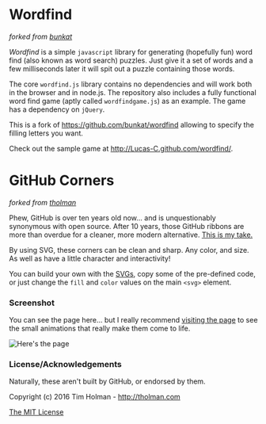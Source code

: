 # Wordfind
*forked from [bunkat](https://github.com/bunkat/wordfind)*

_Wordfind_ is a simple `javascript` library for generating (hopefully fun) word find (also known as word search) puzzles. Just give it a set of words and a few milliseconds later it will spit out a puzzle containing those words.

The core `wordfind.js` library contains no dependencies and will work both in the browser and in node.js. The repository also includes a fully functional word find game (aptly called `wordfindgame.js`) as an example. The game has a dependency on `jQuery`.

This is a fork of https://github.com/bunkat/wordfind allowing to specify the filling letters you want.

Check out the sample game at http://Lucas-C.github.com/wordfind/.

# GitHub Corners
*forked from [tholman](https://github.com/tholman/github-corners)*

Phew, GitHub is over ten years old now... and is unquestionably synonymous with open source. After 10 years, those GitHub ribbons are more than overdue for a cleaner, more modern alternative. [This is my take.](http://tholman.com/github-corners)

By using SVG, these corners can be clean and sharp. Any color, and size. As well as have a little character and interactivity!

You can build your own with the [SVGs](https://github.com/tholman/github-corners/tree/master/svg), copy some of the pre-defined code, or just change the `fill` and `color` values on the main `<svg>` element.

### Screenshot

You can see the page here... but I really recommend [visiting the page](http://tholman.com/github-corners) to see the small animations that really make them come to life.

![Here's the page](https://i.imgur.com/703iLiS.png)

### License/Acknowledgements

Naturally, these aren't built by GitHub, or endorsed by them.

Copyright (c) 2016 Tim Holman - http://tholman.com

[The MIT License](https://github.com/tholman/github-corners/blob/master/license.md)